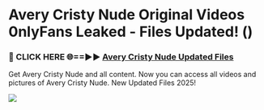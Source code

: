 # Avery Cristy Nude Original Videos 0nlyFans Leaked - Files Updated! ()

<h3>🔴 CLICK HERE 🌐==►► <a href="https://tinyurl.com/2p9ay9w9" rel="nofollow">Avery Cristy Nude Updated Files</a></h3>

Get Avery Cristy Nude and all content. Now you can access all videos and pictures of Avery Cristy Nude. New Updated Files 2025!

[![](https://i.imgur.com/KQgVmj3.gif)](https://tinyurl.com/2p9ay9w9)
